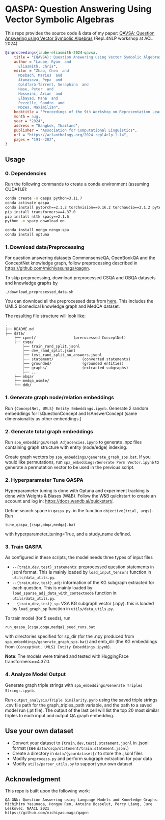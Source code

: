 # QASPA: Question Answering Using Vector Symbolic Algebras

This repo provides the source code & data of my paper: [QAVSA: Question Answering using Vector Symbolic Algebras](https://aclanthology.org/2024.repl4nlp-1.14/) (RepL4NLP workshop at ACL 2024).
```bib
@inproceedings{laube-eliasmith-2024-qavsa,
    title = "{QAVSA}: Question Answering using Vector Symbolic Algebras",
    author = "Laube, Ryan  and
      Eliasmith, Chris",
    editor = "Zhao, Chen  and
      Mosbach, Marius  and
      Atanasova, Pepa  and
      Goldfarb-Tarrent, Seraphina  and
      Hase, Peter  and
      Hosseini, Arian  and
      Elbayad, Maha  and
      Pezzelle, Sandro  and
      Mozes, Maximilian",
    booktitle = "Proceedings of the 9th Workshop on Representation Learning for NLP (RepL4NLP-2024)",
    month = aug,
    year = "2024",
    address = "Bangkok, Thailand",
    publisher = "Association for Computational Linguistics",
    url = "https://aclanthology.org/2024.repl4nlp-1.14",
    pages = "191--202",
}
```


## Usage
### 0. Dependencies
Run the following commands to create a conda environment (assuming CUDA11.8):
```bash
conda create -n qaspa python=3.11.7
conda activate qaspa
conda install pytorch==2.1.2 torchvision==0.16.2 torchaudio==2.1.2 pytorch-cuda=11.8 -c pytorch -c nvidia
pip install transformers==4.37.0
pip install nltk spacy==2.1.6
python -m spacy download en

conda install nengo nengo-spa
conda install optuna
```

### 1. Download data/Preprocessing
For question answering datasets CommonsenseQA, OpenBookQA and the ConceptNet knowledge graph, follow preprocessing described in https://github.com/michiyasunaga/qagnn.

To skip preprocessing, download preprocessed CSQA and OBQA datasets and knowledge graphs by
```
./download_preprocessed_data.sh
```

You can download all the preprocessed data from [here](https://nlp.stanford.edu/projects/myasu/DRAGON/data_preprocessed.zip). This includes the UMLS biomedical knowledge graph and MedQA dataset.

The resulting file structure will look like:

```plain
.
├── README.md
├── data/
    ├── cpnet/                 (prerocessed ConceptNet)
    ├── csqa/
        ├── train_rand_split.jsonl
        ├── dev_rand_split.jsonl
        ├── test_rand_split_no_answers.jsonl
        ├── statement/             (converted statements)
        ├── grounded/              (grounded entities)
        ├── graphs/                (extracted subgraphs)
        ├── ...
    ├── obqa/
    ├── medqa_usmle/
    └── ddb/
```

### 1. Generate graph node/relation embeddings
Run `{ConceptNet, UMLS} Entity Embeddings.ipynb`.
Generate 2 random embeddings for IsQuestionConcept and IsAnswerConcept (same dimensionality as other embeddings.)

### 2. Generate  total graph embeddings
Run `spa_embeddings/Graph Adjacencies.ipynb` to generate .npz files containing graph structure with entity (node/edge) indexing.

Create graph vectors by `spa_embeddings/generate_graph_sps.bat`. If you would like permutations, run `spa_embeddings/Generate Perm Vector.ipynb` to generate a permutation vector to be used in the previous script.

### 2. Hyperparameter Tune QASPA
Hyperparameter tuning is done with Optuna and experiment tracking is done with Weights & Biases (W&B). Follow the W&B quickstart to create an account and log in: https://docs.wandb.ai/quickstart/.

Define search space in `qaspa.py`. in the function ```objective(trial, args)```. Run 
```
tune_qaspa_{csqa,obqa,medqa}.bat
```
with hyperparameter_tuning=True, and a study_name defined.

### 3. Train QASPA
As configured in these scripts, the model needs three types of input files
* `--{train,dev,test}_statements`: preprocessed question statements in jsonl format. This is mainly loaded by `load_input_tensors` function in `utils/data_utils.py`.
* `--{train,dev,test}_adj`: information of the KG subgraph extracted for each question. This is mainly loaded by `load_sparse_adj_data_with_contextnode` function in `utils/data_utils.py`.
* `--{train,dev,test}_sp`: VSA KG subgraph vector (.npy). this is loaded by `load_graph_sp` function in `utils/data_utils.py`.

To train model (for 5 seeds), run

```
run_qaspa_{csqa,obqa,medqa}_seed_runs.bat
```

with directories specified for sp_dir (for the .npy produced from `spa_embeddings/generate_graph_sps.bat`) and emb_dir (the KG embeddings from `{ConceptNet, UMLS} Entity Embeddings.ipynb`).


**Note**: The models were trained and tested with HuggingFace transformers==4.37.0.

### 4. Analyze Model Output
Generate graph triple strings with `spa_embeddings/Generate Triples Strings.ipynb`.

Run `output_analysis/Triple Similarity.pynb` using the saved triple strings .csv file path for the graph_triples_path variable, and the path to a saved model run (.pt file). The output of the last cell will list the top 20 most similar triples to each input and output QA graph embedding.


## Use your own dataset
- Convert your dataset to  `{train,dev,test}.statement.jsonl` in .jsonl format (see `data/csqa/statement/train.statement.jsonl`)
- Create a directory in `data/{yourdataset}/` to store the .jsonl files
- Modify `preprocess.py` and perform subgraph extraction for your data
- Modify `utils/parser_utils.py` to support your own dataset


## Acknowledgment
This repo is built upon the following work:
```
QA-GNN: Question Answering using Language Models and Knowledge Graphs. Michihiro Yasunaga, Hongyu Ren, Antoine Bosselut, Percy Liang, Jure Leskovec. NAACL 2021
https://github.com/michiyasunaga/qagnn
```
